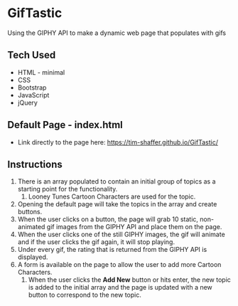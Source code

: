 # GifTastic
Using the GIPHY API to make a dynamic web page that populates with gifs

## Tech Used
* HTML - minimal
* CSS
* Bootstrap
* JavaScript
* jQuery

## Default Page - index.html
* Link directly to the page here:  https://tim-shaffer.github.io/GifTastic/

## Instructions
1. There is an array populated to contain an initial group of topics as a starting point for the functionality.
    1. Looney Tunes Cartoon Characters are used for the topic.
1. Opening the default page will take the topics in the array and create buttons.
1. When the user clicks on a button, the page will grab 10 static, non-animated gif images from the GIPHY API and place them on the page.
1. When the user clicks one of the still GIPHY images, the gif will animate and if the user clicks the gif again, it will stop playing.
1. Under every gif, the rating that is returned from the GIPHY API is displayed.
1. A form is available on the page to allow the user to add more Cartoon Characters.
    1. When the user clicks the **Add New** button or hits enter, the new topic is added to the initial array and the page is updated with a new button to correspond to the new topic.

